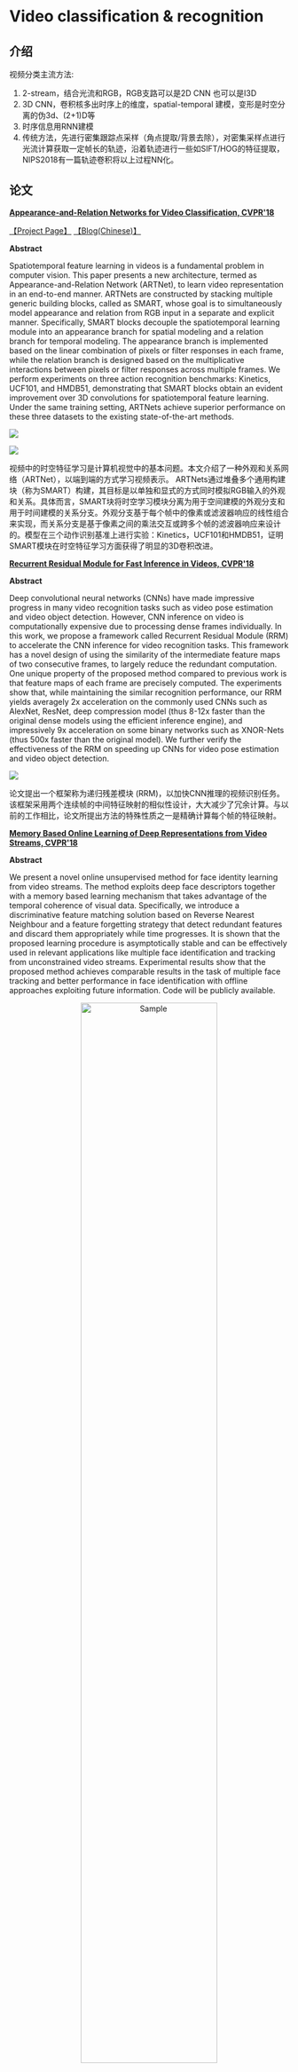 # Video classification & recognition

## 介绍

视频分类主流方法:

1. 2-stream，结合光流和RGB，RGB支路可以是2D CNN 也可以是I3D
2. 3D CNN，卷积核多出时序上的维度，spatial-temporal 建模，变形是时空分离的伪3d、(2+1)D等
3. 时序信息用RNN建模
4. 传统方法，先进行密集跟踪点采样（角点提取/背景去除），对密集采样点进行光流计算获取一定帧长的轨迹，沿着轨迹进行一些如SIFT/HOG的特征提取，NIPS2018有一篇轨迹卷积将以上过程NN化。

## 论文

**[Appearance-and-Relation Networks for Video Classification, CVPR'18](https://arxiv.org/abs/1711.09125)**

[【Project Page】](https://github.com/wanglimin/ARTNet)
[【Blog(Chinese)】](https://zhuanlan.zhihu.com/p/32197854)

**Abstract**

Spatiotemporal feature learning in videos is a fundamental problem in computer vision. This paper presents a new architecture, termed as Appearance-and-Relation Network (ARTNet), to learn video representation in an end-to-end manner. ARTNets are constructed by stacking multiple generic building blocks, called as SMART, whose goal is to simultaneously model appearance and relation from RGB input in a separate and explicit manner. Specifically, SMART blocks decouple the spatiotemporal learning module into an appearance branch for spatial modeling and a relation branch for temporal modeling. The appearance branch is implemented based on the linear combination of pixels or filter responses in each frame, while the relation branch is designed based on the multiplicative interactions between pixels or filter responses across multiple frames. We perform experiments on three action recognition benchmarks: Kinetics, UCF101, and HMDB51, demonstrating that SMART blocks obtain an evident improvement over 3D convolutions for spatiotemporal feature learning. Under the same training setting, ARTNets achieve superior performance on these three datasets to the existing state-of-the-art methods.

![](images/0089.png)

![](images/0090.png)

视频中的时空特征学习是计算机视觉中的基本问题。本文介绍了一种外观和关系网络（ARTNet），以端到端的方式学习视频表示。 ARTNets通过堆叠多个通用构建块（称为SMART）构建，其目标是以单独和显式的方式同时模拟RGB输入的外观和关系。具体而言，SMART块将时空学习模块分离为用于空间建模的外观分支和用于时间建模的关系分支。外观分支基于每个帧中的像素或滤波器响应的线性组合来实现，而关系分支是基于像素之间的乘法交互或跨多个帧的滤波器响应来设计的。模型在三个动作识别基准上进行实验：Kinetics，UCF101和HMDB51，证明SMART模块在时空特征学习方面获得了明显的3D卷积改进。

**[Recurrent Residual Module for Fast Inference in Videos, CVPR'18](https://arxiv.org/abs/1802.09723)**

**Abstract**

Deep convolutional neural networks (CNNs) have made impressive progress in many video recognition tasks such as video pose estimation and video object detection. However, CNN inference on video is computationally expensive due to processing dense frames individually. In this work, we propose a framework called Recurrent Residual Module (RRM) to accelerate the CNN inference for video recognition tasks. This framework has a novel design of using the similarity of the intermediate feature maps of two consecutive frames, to largely reduce the redundant computation. One unique property of the proposed method compared to previous work is that feature maps of each frame are precisely computed. The experiments show that, while maintaining the similar recognition performance, our RRM yields averagely 2x acceleration on the commonly used CNNs such as AlexNet, ResNet, deep compression model (thus 8-12x faster than the original dense models using the efficient inference engine), and impressively 9x acceleration on some binary networks such as XNOR-Nets (thus 500x faster than the original model). We further verify the effectiveness of the RRM on speeding up CNNs for video pose estimation and video object detection.

![](images/0091.png)

论文提出一个框架称为递归残差模块 (RRM)，以加快CNN推理的视频识别任务。该框架采用两个连续帧的中间特征映射的相似性设计，大大减少了冗余计算。与以前的工作相比，论文所提出方法的特殊性质之一是精确计算每个帧的特征映射。

**[Memory Based Online Learning of Deep Representations from Video Streams, CVPR'18](https://arxiv.org/abs/1711.07368)**

**Abstract**

We present a novel online unsupervised method for face identity learning from video streams. The method exploits deep face descriptors together with a memory based learning mechanism that takes advantage of the temporal coherence of visual data. Specifically, we introduce a discriminative feature matching solution based on Reverse Nearest Neighbour and a feature forgetting strategy that detect redundant features and discard them appropriately while time progresses. It is shown that the proposed learning procedure is asymptotically stable and can be effectively used in relevant applications like multiple face identification and tracking from unconstrained video streams. Experimental results show that the proposed method achieves comparable results in the task of multiple face tracking and better performance in face identification with offline approaches exploiting future information. Code will be publicly available.

<p align="center"><img src=images/0092.png alt="Sample"  width="70%" height="70%"></p>

论文提出一种在线无监督方法用于从视频流中进行面部身份学习。该方法利用深度描述符和基于记忆的学习机制，并利用视觉数据的时间一致性。文章引入了一种基于反向最近邻的判别特征匹配解决方案和一种特征遗忘策略，该策略可以检测冗余特征并在时间推移时适当地丢弃它们。 结果表明，所提出的学习过程是渐近稳定的，可以有效地用于相关应用，如多面部识别和无约束视频流的跟踪。

**[Geometry Guided Convolutional Neural Networks for Self-Supervised Video Representation Learning, CVPR'18](https://cseweb.ucsd.edu/~haosu/papers/cvpr18_geometry_predictive_learning.pdf)**

**Abstract**

It is often laborious and costly to manually annotate videos for training high-quality video recognition models, so there has been some work and interest in exploring alternative, cheap, and yet often noisy and indirect training signals for learning the video representations. However, these signals are still coarse, supplying supervision at the whole video frame level, and subtle, sometimes enforcing the learning agent to solve problems that are even hard for humans. In this paper, we instead explore geometry, a grand new type of auxiliary supervision for the self-supervised learning of video representations. In particular, we extract pixel-wise geometry information as flow fields and disparity maps from synthetic imagery and real 3D movies, respectively. Although the geometry and highlevel semantics are seemingly distant topics, surprisingly, we find that the convolutional neural networks pre-trained by the geometry cues can be effectively adapted to semantic video understanding tasks. In addition, we also find that a progressive training strategy can foster a better neural network for the video recognition task than blindly pooling the distinct sources of geometry cues together. Extensive results on video dynamic scene recognition and action recognition tasks show that our geometry guided networks significantly outperform the competing methods that are trained with other types of labeling-free supervision signals.

![](images/0093.png)

文章从几何角度提出一种用于视频表示的自我监督学习的新型辅助监督，作者分别从合成图像和真实3D电影中提取像素的几何信息作为流场和视差图。虽然几何和高级语义看似无关，但是由几何线索预先训练的卷积神经网络可以有效地适应语义视频理解任务。此外，作者发现渐进式训练策略可以为视频识别任务创建更好的神经网络，而不是盲目地将几何线索的不同来源汇集在一起​​。视频动态场景识别和动作识别任务的广泛结果表明，文章提出的几何引导网络明显优于使用其他类型的无标记监控信号进行训练的竞争方法。

**[Learning Latent Super-Events to Detect Multiple Activities in Videos, CVPR'18](http://openaccess.thecvf.com/content_cvpr_2018/papers/Piergiovanni_Learning_Latent_Super-Events_CVPR_2018_paper.pdf)**

[【Project Page】](https://github.com/piergiaj/super-events-cvpr18)

**Abstract**

In this paper, we introduce the concept of learning latent super-events from activity videos, and present how it benefits activity detection in continuous videos. We define a super-event as a set of multiple events occurring together in videos with a particular temporal organization; it is the opposite concept of sub-events. Real-world videos contain multiple activities and are rarely segmented (e.g., surveillance videos), and learning latent super-events allows the model to capture how the events are temporally related in videos. We design temporal structure filters that enable the model to focus on particular sub-intervals of the videos, and use them together with a soft attention mechanism to learn representations of latent super-events. Super-event representations are combined with per-frame or per-segment CNNs to provide frame-level annotations. Our approach is designed to be fully differentiable, enabling end-to-end learning of latent super-event representations jointly with the activity detector using them. Our experiments with multiple public video datasets confirm that the proposed concept of latent super-event learning significantly benefits activity detection, advancing the state-of-the-arts.

![](images/0094.png)

在视频中学习潜在的超级事件来做多活动检测。这篇文章关注于更细粒度的检测，用的数据集是MUTITHUMOS，在THUMOS的基础上加了一些数据，平均每段视频内的活动更多。目前的方法基本都更关注候选段的决策，而忽略了整段视频的时序结构和上下文信息，连续的视频中有很多上下文信息都可以帮助做更好的动作检测。所以文章提出了一个超级事件的概念，与子事件相对应，一个超级事件包含一系列的子事件，是相互关联的子事件的集合。题目名为潜在的超级事件，是因为这些超级事件和子事件的定义是无需标注的。文章还提出了一个时间结构过滤器来学习每类的软注意力权重从而得到超级事件表现，用它来逐帧分类。首先将整段视频输入网络，对每帧或每个局部段落学习一个特征，这里用到了RNN还用到全卷积的网络来对每帧学习一个类别分数，然后把这些特征输入到M个时间结构过滤器里，时间结构过滤器由若干个柯西分布组成，它可以让模型知道哪些时间间隔和帧级检测相关。

**[Compressed Video Action Recognition, CVPR'18](http://openaccess.thecvf.com/content_cvpr_2018/papers/Wu_Compressed_Video_Action_CVPR_2018_paper.pdf)**

[【Project Page】](https://github.com/chaoyuaw/pytorch-coviar)
[【Blog(Chinese)1】](https://blog.csdn.net/perfects110/article/details/84329491)
[【Blog(Chinese)2】](https://blog.csdn.net/Dongjiuqing/article/details/84678962)

**Abstract**

Training robust deep video representations has proven to be much more challenging than learning deep image representations. This is in part due to the enormous size of raw video streams and the high temporal redundancy; the true and interesting signal is often drowned in too much irrelevant data. Motivated by that the superfluous information can be reduced by up to two orders of magnitude by video compression (using H.264, HEVC, etc.), we propose to train a deep network directly on the compressed video. 

This representation has a higher information density, and we found the training to be easier. In addition, the signals in a compressed video provide free, albeit noisy, motion information. We propose novel techniques to use them effectively. Our approach is about 4.6 times faster than Res3D and 2.7 times faster than ResNet-152. On the task of action recognition, our approach outperforms all the other methods on the UCF-101, HMDB-51, and Charades dataset.

<p align="center"><img src=images/0095.png alt="Sample"  width="70%" height="70%"></p>

训练一个稳定的视频表示比学习深度图像表示更加具有挑战性。由于原始视频的尺寸巨大，时间信息大量冗余，那些真正有用的信号通常被大量的无关数据淹没，通过视频压缩可以将信息量减少多达两个数量级。文章提出直接在神经网络上训练压缩的视频。这种表示的特征有更高的信息密度，训练起来更加简单。在动作识别的任务上，文中的方法优于UCF-101，HMDB-51和Charades数据集上的所有其他方法。

**[Video Representation Learning Using Discriminative Pooling, CVPR'18](http://openaccess.thecvf.com/content_cvpr_2018/papers/Wang_Video_Representation_Learning_CVPR_2018_paper.pdf)**

[【Project Page】](https://github.com/3xwangDot/SVMP)

**Abstract**

Popular deep models for action recognition in videos generate independent predictions for short clips, which are then pooled heuristically to assign an action label to the full video segment. As not all frames may characterize the underlying action---indeed, many are common across multiple actions---pooling schemes that impose equal importance on all frames might be unfavorable. In an attempt to tackle this problem, we propose discriminative pooling, based on the notion that among the deep features generated on all short clips, there is at least one that characterizes the action. To this end, we learn a (nonlinear) hyperplane that separates this unknown, yet discriminative, feature from the rest. Applying multiple instance learning in a large-margin setup, we use the parameters of this separating hyperplane as a descriptor for the full video segment. Since these parameters are directly related to the support vectors in a max-margin framework, they serve as robust representations for pooling of the features. We formulate a joint objective and an efficient solver that learns these hyperplanes per video and the corresponding action classifiers over the hyperplanes. Our pooling scheme is end-to-end trainable within a deep framework. We report results from experiments on three benchmark datasets spanning a variety of challenges and demonstrate state-of-the-art performance across these tasks.

![](images/0096.png)

用于视频中动作识别的深度模型通常生成针对短片的独立预测，然后通过启发式方法将其分配给完整视频片段。由于并非所有框架都可以表征基础行动，对所有框架施加同等重要性的方案是不利的。文章提出判别性池化，基于这样一种观念，即在所有短片段中生成的深层特征中，至少有一个表征该动作。模型学习了一种（非线性）超平面，它将这种未知但有辨别力的特征与其余特征区分开来；在大边距设置中应用多实例学习，使用该分离超平面的参数作为完整视频片段的描述符。作者制定一个联合目标和一个有效的求解器，可以在每个视频中学习这些超平面，并在超平面上学习相应的动作分类器；最终的方案是在深层框架内端到端的可训练方案。

**[Optical Flow Guided Feature: A Fast and Robust Motion Representation for Video Action Recognition, CVPR'18](https://arxiv.org/abs/1711.11152)**

[【Project Page】](https://github.com/kevin-ssy/Optical-Flow-Guided-Feature)

**Abstract**

Motion representation plays a vital role in human action recognition in videos. In this study, we introduce a novel compact motion representation for video action recognition, named Optical Flow guided Feature (OFF), which enables the network to distill temporal information through a fast and robust approach. The OFF is derived from the definition of optical flow and is orthogonal to the optical flow. The derivation also provides theoretical support for using the difference between two frames. By directly calculating pixel-wise spatiotemporal gradients of the deep feature maps, the OFF could be embedded in any existing CNN based video action recognition framework with only a slight additional cost. It enables the CNN to extract spatiotemporal information, especially the temporal information between frames simultaneously. This simple but powerful idea is validated by experimental results. The network with OFF fed only by RGB inputs achieves a competitive accuracy of 93.3% on UCF-101, which is comparable with the result obtained by two streams (RGB and optical flow), but is 15 times faster in speed. Experimental results also show that OFF is complementary to other motion modalities such as optical flow. When the proposed method is plugged into the state-of-the-art video action recognition framework, it has 96:0% and 74:2% accuracy on UCF-101 and HMDB-51 respectively. The code for this project is available at this https URL.

<p align="center"><img src=images/0097.png alt="Sample"  width="70%" height="70%"></p>

<p align="center"><img src=images/0098.png alt="Sample"  width="70%" height="70%"></p>

文章提出了一个叫做光流引导的特征（Optical Flow guided Feature，OFF）。时间信息是视频行为识别的关键，而光流可以很好的表征时间信息，其在视频分析领域已经被很多工作证明是一个很有用的特征。但是目前的双流网络Two-Stream在训练时仍然比较麻烦，因为需要单独对视频提取光流图，然后送到网络的另一至进行训练；而且如果数据集很大的话，光流图和RGB图像合起来得有原视频数据大小的好几倍，也十分消耗硬盘空间。因此思考如何利用单流网络同时利用RGB特征以及类似光流的特征去进行训练是一个值得思考的问题。本文提出的光流引导特征（OFF），它使网络能够通过快速和稳健的方法提取时间信息。 OFF由光流的定义导出，并与光流正交。该特征由水平和垂直方向上的特征图的空间梯度以及从不同帧的特征图之间的差异获得的时间梯度组成，OFF操作是CNN特征上的像素级运算，而且所有操作都是可导的，因此整个过程是可以端到端训练的，而且可以应用到仅有RGB输入的网络中去同时有效提取空间和时间特征。

**[NeuralNetwork-Viterbi: A Framework for Weakly Supervised Video Learning, CVPR'18 Spotlight](https://arxiv.org/abs/1805.06875)**

[【Project Page】](https://github.com/alexanderrichard/NeuralNetwork-Viterbi)

**Abstract**

Video learning is an important task in computer vision and has experienced increasing interest over the recent years. Since even a small amount of videos easily comprises several million frames, methods that do not rely on a frame-level annotation are of special importance. In this work, we propose a novel learning algorithm with a Viterbi-based loss that allows for online and incremental learning of weakly annotated video data. We moreover show that explicit context and length modeling leads to huge improvements in video segmentation and labeling tasks andinclude these models into our framework. On several action segmentation benchmarks, we obtain an improvement of up to 10% compared to current state-of-the-art methods.

<p align="center"><img src=images/0099.png alt="Sample"  width="70%" height="70%"></p>

由于即使少量视频也容易包含数百万帧，因此不依赖帧级标注的方法特别重要。在这项工作中，作者提出了一种基于 Viterbi 损失的新型学习算法，允许在线和增量学习弱标注视频数据。此外显式的上下文和长度建模可以帮助视频分割和标签任务方面取得巨大提升。在几个行为分割基准数据集上，与当前最先进的方法相比，作者的方法获得了高达10％的提高。

**[Temporal Deformable Residual Networks for Action Segmentation in Videos, CVPR'18](http://openaccess.thecvf.com/content_cvpr_2018/papers/Lei_Temporal_Deformable_Residual_CVPR_2018_paper.pdf)**

**Abstract**

This paper is about temporal segmentation of human actions in videos. We introduce a new model – temporal deformable residual network (TDRN) – aimed at analyzing video intervals at multiple temporal scales for labeling video frames. Our TDRN computes two parallel temporal streams: i) Residual stream that analyzes video information at its full temporal resolution, and ii) Pooling/unpooling stream that captures long-range video information at different scales. The former facilitates local, fine-scale action segmentation, and the latter uses multiscale context for improving accuracy of frame classification. These two streams are computed by a set of temporal residual modules with deformable convolutions, and fused by temporal residuals at the full video resolution. Our evaluation on the University of Dundee 50 Salads, Georgia Tech Egocentric Activities, and JHU-ISI Gesture and Skill Assessment Working Set demonstrates that TDRN outperforms the state of the art in frame-wise segmentation accuracy, segmental edit score, and segmental overlap F1 score.

本文是关于视频中人类行为的时间分割。文章引入了一种新的模型 - 时间可变形残差网络（TDRN） - 旨在分析多个时间尺度的视频间隔，以标记视频帧。TDRN计算两个并行时间流：i）以完整时间分辨率分析视频信息的剩余流，以及ii）以不同比例捕获远程视频信息的池/解组流。前者促进局部的精细尺度动作分割，后者使用多尺度上下文来提高帧分类的准确性。这两个流由具有可变形卷积的一组时间残余模块计算，并且在完整视频分辨率下由时间残差融合。

## 参考

[【知乎】简评 | Video Action Recognition 的近期进展](https://zhuanlan.zhihu.com/p/59915784)

[【知乎】Video Analysis相关领域解读之Action Recognition(行为识别)](https://zhuanlan.zhihu.com/p/26460437)

[【CSDN】3D CNN框架结构各层计算](https://blog.csdn.net/auto1993/article/details/70948249)

[【CSDN】Temporal Action Detection (时序动作检测)综述](https://blog.csdn.net/qq_33278461/article/details/80720104)
